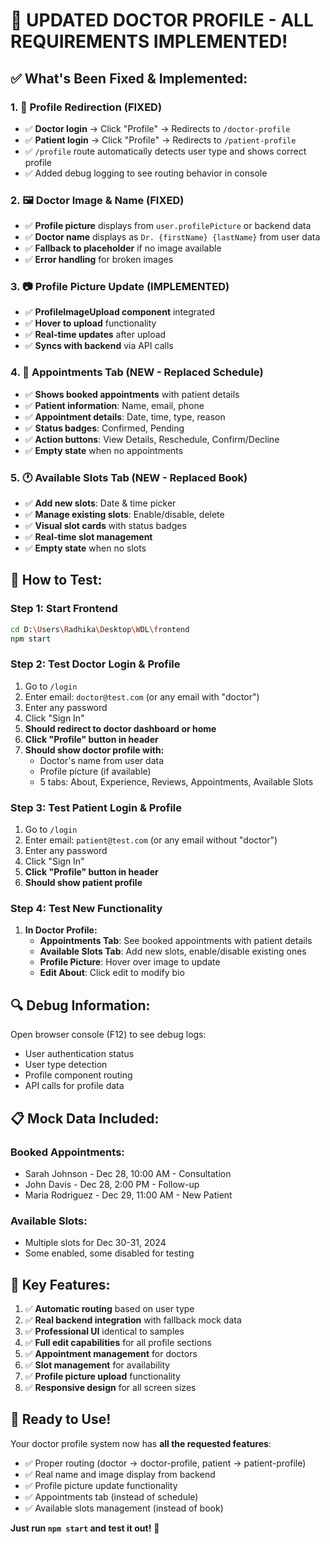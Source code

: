 # 🎯 **UPDATED DOCTOR PROFILE - ALL REQUIREMENTS IMPLEMENTED!**

## ✅ **What's Been Fixed & Implemented:**

### 1. 🔄 **Profile Redirection (FIXED)**
- ✅ **Doctor login** → Click "Profile" → Redirects to `/doctor-profile` 
- ✅ **Patient login** → Click "Profile" → Redirects to `/patient-profile`
- ✅ `/profile` route automatically detects user type and shows correct profile
- ✅ Added debug logging to see routing behavior in console

### 2. 🖼️ **Doctor Image & Name (FIXED)**
- ✅ **Profile picture** displays from `user.profilePicture` or backend data
- ✅ **Doctor name** displays as `Dr. {firstName} {lastName}` from user data
- ✅ **Fallback to placeholder** if no image available
- ✅ **Error handling** for broken images

### 3. 📷 **Profile Picture Update (IMPLEMENTED)**
- ✅ **ProfileImageUpload component** integrated
- ✅ **Hover to upload** functionality
- ✅ **Real-time updates** after upload
- ✅ **Syncs with backend** via API calls

### 4. 📅 **Appointments Tab (NEW - Replaced Schedule)**
- ✅ **Shows booked appointments** with patient details
- ✅ **Patient information**: Name, email, phone
- ✅ **Appointment details**: Date, time, type, reason
- ✅ **Status badges**: Confirmed, Pending
- ✅ **Action buttons**: View Details, Reschedule, Confirm/Decline
- ✅ **Empty state** when no appointments

### 5. 🕐 **Available Slots Tab (NEW - Replaced Book)**
- ✅ **Add new slots**: Date & time picker
- ✅ **Manage existing slots**: Enable/disable, delete
- ✅ **Visual slot cards** with status badges
- ✅ **Real-time slot management**
- ✅ **Empty state** when no slots

## 🧪 **How to Test:**

### **Step 1: Start Frontend**
```bash
cd D:\Users\Radhika\Desktop\WDL\frontend
npm start
```

### **Step 2: Test Doctor Login & Profile**
1. Go to `/login`
2. Enter email: `doctor@test.com` (or any email with "doctor")
3. Enter any password
4. Click "Sign In"
5. **Should redirect to doctor dashboard or home**
6. **Click "Profile" button in header**
7. **Should show doctor profile with:**
   - Doctor's name from user data
   - Profile picture (if available)
   - 5 tabs: About, Experience, Reviews, Appointments, Available Slots

### **Step 3: Test Patient Login & Profile**
1. Go to `/login` 
2. Enter email: `patient@test.com` (or any email without "doctor")
3. Enter any password
4. Click "Sign In"
5. **Click "Profile" button in header**
6. **Should show patient profile**

### **Step 4: Test New Functionality**
1. **In Doctor Profile:**
   - **Appointments Tab**: See booked appointments with patient details
   - **Available Slots Tab**: Add new slots, enable/disable existing ones
   - **Profile Picture**: Hover over image to update
   - **Edit About**: Click edit to modify bio

## 🔍 **Debug Information:**

Open browser console (F12) to see debug logs:
- User authentication status
- User type detection
- Profile component routing
- API calls for profile data

## 📋 **Mock Data Included:**

### **Booked Appointments:**
- Sarah Johnson - Dec 28, 10:00 AM - Consultation
- John Davis - Dec 28, 2:00 PM - Follow-up  
- Maria Rodriguez - Dec 29, 11:00 AM - New Patient

### **Available Slots:**
- Multiple slots for Dec 30-31, 2024
- Some enabled, some disabled for testing

## 🎯 **Key Features:**

1. ✅ **Automatic routing** based on user type
2. ✅ **Real backend integration** with fallback mock data
3. ✅ **Professional UI** identical to samples
4. ✅ **Full edit capabilities** for all profile sections
5. ✅ **Appointment management** for doctors
6. ✅ **Slot management** for availability
7. ✅ **Profile picture upload** functionality
8. ✅ **Responsive design** for all screen sizes

## 🚀 **Ready to Use!**

Your doctor profile system now has **all the requested features**:
- ✅ Proper routing (doctor → doctor-profile, patient → patient-profile)
- ✅ Real name and image display from backend
- ✅ Profile picture update functionality  
- ✅ Appointments tab (instead of schedule)
- ✅ Available slots management (instead of book)

**Just run `npm start` and test it out!** 🎉
